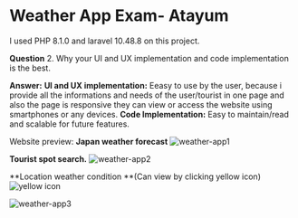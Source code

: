 # Weather App Exam- Atayum
I used PHP 8.1.0 and laravel 10.48.8 on this project.

**Question**
2. Why your UI and UX implementation and code implementation is the best.

**Answer:**
**UI and UX implementation:** Eeasy to use by the user, because i provide all the informations and needs of the user/tourist in one page and also the page is responsive they                               can view or access the website using smartphones or any devices.
**Code Implementation:** Easy to maintain/read and scalable for future features.





Website preview:
**Japan weather forecast**
![weather-app1](https://github.com/atayum0295/weather-app-atayum/assets/54574349/ed6d6b40-da8c-4705-8682-b7857cedfcd6)


**Tourist spot search.**
![weather-app2](https://github.com/atayum0295/weather-app-atayum/assets/54574349/2efbd778-90fa-43cc-9563-48ed09c0e659)


**Location weather condition **(Can view by clicking yellow icon) ![yellow icon](https://github.com/atayum0295/weather-app-atayum/assets/54574349/218cce48-d0de-4879-a6f2-031bd9eb8351)

![weather-app3](https://github.com/atayum0295/weather-app-atayum/assets/54574349/ad0a9730-a306-494a-8763-993049197260)
